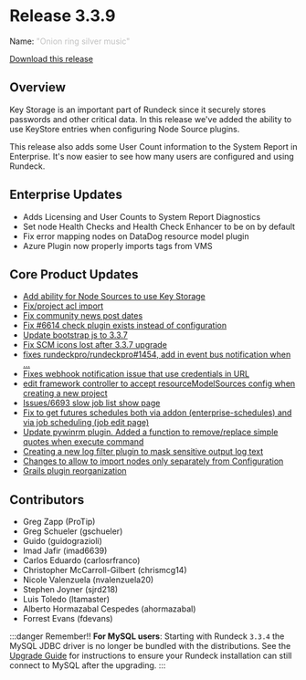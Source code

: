 # Release 3.3.9

Name: <span style="color: silver"><span class="glyphicon glyphicon-music"></span> "Onion ring silver music"</span>

[Download this release](https://download.rundeck.com/3.3.9/index.html)

## Overview

Key Storage is an important part of Rundeck since it securely stores passwords and other critical data.  In this release we've added the ability to use KeyStore entries when configuring Node Source plugins.

This release also adds some User Count information to the System Report in Enterprise.  It's now easier to see how many users are configured and using Rundeck.

## Enterprise Updates

* Adds Licensing and User Counts to System Report Diagnostics
* Set node Health Checks and Health Check Enhancer to be on by default
* Fix error mapping nodes on DataDog resource model plugin
* Azure Plugin now properly imports tags from VMS

## Core Product Updates

* [Add ability for Node Sources to use Key Storage](https://github.com/rundeck/rundeck/issues/6666)
* [Fix/project acl import](https://github.com/rundeck/rundeck/issues/6761)
* [Fix community news post dates](https://github.com/rundeck/rundeck/issues/6750)
* [Fix #6614 check plugin exists instead of configuration](https://github.com/rundeck/rundeck/issues/6740)
* [Update bootstrap js to 3.3.7](https://github.com/rundeck/rundeck/issues/6739)
* [Fix SCM icons lost after 3.3.7 upgrade](https://github.com/rundeck/rundeck/issues/6735)
* [fixes rundeckpro/rundeckpro#1454, add in event bus notification when …](https://github.com/rundeck/rundeck/issues/6734)
* [Fixes webhook notification issue that use credentials in URL](https://github.com/rundeck/rundeck/issues/6732)
* [edit framework controller to accept resourceModelSources config when creating a new project](https://github.com/rundeck/rundeck/issues/6730)
* [Issues/6693 slow job list show page](https://github.com/rundeck/rundeck/issues/6725)
* [Fix to get futures schedules both via addon (enterprise-schedules) and via job scheduling (job edit page)](https://github.com/rundeck/rundeck/issues/6723)
* [Update pywinrm plugin. Added a function to remove/replace simple quotes when execute command](https://github.com/rundeck/rundeck/issues/6712)
* [Creating a new log filter plugin to mask sensitive output log text](https://github.com/rundeck/rundeck/issues/6709)
* [Changes to allow to import nodes only separately from Configuration](https://github.com/rundeck/rundeck/issues/6701)
* [Grails plugin reorganization](https://github.com/rundeck/rundeck/issues/6697)

## Contributors

* Greg Zapp (ProTip)
* Greg Schueler (gschueler)
* Guido (guidograzioli)
* Imad Jafir (imad6639)
* Carlos Eduardo (carlosrfranco)
* Christopher McCarroll-Gilbert (chrismcg14)
* Nicole Valenzuela (nvalenzuela20)
* Stephen Joyner (sjrd218)
* Luis Toledo (ltamaster)
* Alberto Hormazabal Cespedes (ahormazabal)
* Forrest Evans (fdevans)


:::danger Remember!!
**For MySQL users**: Starting with Rundeck `3.3.4` the MySQL JDBC driver is no longer be
bundled with the distributions. See the [Upgrade Guide](/upgrading/upgrading-to-rundeck-3.3.4.md)
for instructions to ensure your Rundeck installation can still connect to MySQL after
the upgrading.
:::
